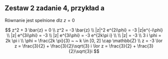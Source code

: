 ## Zestaw 2 zadanie 4, przykład a

Równanie jest spelnione dlz $z = 0$

$$
z^2 + 3 \bar{z} = 0 \\
z^2 = -3 \bar{z} \\
|z|^2 e^{2i\phi} = -3 |z|e^{-i\phi} \\
|z| e^{3i\phi} = -3 \\
|z| e^{3i\phi} = -3 e^{2k\pi i} \\
\\
|z| = -3 \\
3 i \phi = 2k \pi i \\
\phi = \frac{2k \pi}{3} ~ ~ k \in [0, 2] \cap \mathbb{Z} \\
z = -3 \lor z = \frac{3}{2} + \frac{3}{2}\sqrt{3} i \lor z = \frac{3}{2} + \frac{3}{2}\sqrt{3}i
$$
